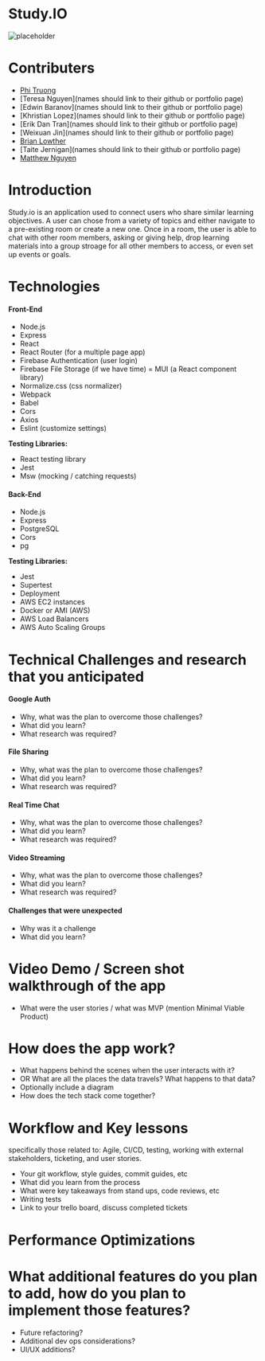 # Study.IO
![placeholder](https://encrypted-tbn0.gstatic.com/images?q=tbn:ANd9GcTbxuprf521ecjvxLfq-2o92kPAj_5vgtR-Bw&usqp=CAU)
# Contributers

- [Phi Truong](https://github.com/phihtruong)
- [Teresa Nguyen](names should link to their github or portfolio page)
- [Edwin Baranov](names should link to their github or portfolio page)
- [Khristian Lopez](names should link to their github or portfolio page)
- [Erik Dan Tran](names should link to their github or portfolio page)
- [Weixuan Jin](names should link to their github or portfolio page)
- [Brian Lowther](https://github.com/bLowther)
- [Taite Jernigan](names should link to their github or portfolio page)
- [Matthew Nguyen](https://github.com/coosey)

# Introduction

Study.io is an application used to connect users who share similar learning objectives. A user can chose from a variety of topics and either navigate to a pre-existing room or create a new one. Once in a room, the user is able to chat with other room members, asking or giving help, drop learning materials into a group stroage for all other members to access, or even set up events or goals.

# Technologies

#### Front-End
- Node.js
- Express
- React
- React Router (for a multiple page app)
- Firebase Authentication (user login)
- Firebase File Storage (if we have time)
= MUI (a React component library)
- Normalize.css (css normalizer)
- Webpack
- Babel
- Cors
- Axios
- Eslint (customize settings)

**Testing Libraries:**
- React testing library
- Jest
- Msw (mocking / catching requests)

#### Back-End
- Node.js
- Express
- PostgreSQL
- Cors
- pg

**Testing Libraries:**
- Jest
- Supertest
- Deployment
- AWS EC2 instances
- Docker or AMI (AWS)
- AWS Load Balancers
- AWS Auto Scaling Groups

# Technical Challenges and research that you anticipated

#### Google Auth
* Why, what was the plan to overcome those challenges?
* What did you learn?
* What research was required?
#### File Sharing
* Why, what was the plan to overcome those challenges?
* What did you learn?
* What research was required?
#### Real Time Chat
* Why, what was the plan to overcome those challenges?
* What did you learn?
* What research was required?
#### Video Streaming
* Why, what was the plan to overcome those challenges?
* What did you learn?
* What research was required?

#### Challenges that were unexpected
* Why was it a challenge
* What did you learn?

# Video Demo / Screen shot walkthrough of the app
* What were the user stories /  what was MVP (mention Minimal Viable Product)

# How does the app work?
* What happens behind the scenes when the user interacts with it?
* OR What are all the places the data travels?  What happens to that data?
* Optionally include a diagram
* How does the tech stack come together?

# Workflow and Key lessons
 specifically those related to: Agile, CI/CD, testing, working with external stakeholders, ticketing, and user stories.
* Your git workflow, style guides, commit guides, etc
* What did you learn from the process
* What were key takeaways from stand ups, code reviews, etc
* Writing tests
* Link to your trello board, discuss completed tickets

# Performance Optimizations

# What additional features do you plan to add, how do you plan to implement those features?
* Future refactoring?
* Additional dev ops considerations?
* UI/UX additions?
